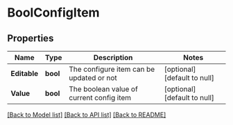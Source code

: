 # BoolConfigItem

## Properties
Name | Type | Description | Notes
------------ | ------------- | ------------- | -------------
**Editable** | **bool** | The configure item can be updated or not | [optional] [default to null]
**Value** | **bool** | The boolean value of current config item | [optional] [default to null]

[[Back to Model list]](../README.md#documentation-for-models) [[Back to API list]](../README.md#documentation-for-api-endpoints) [[Back to README]](../README.md)


